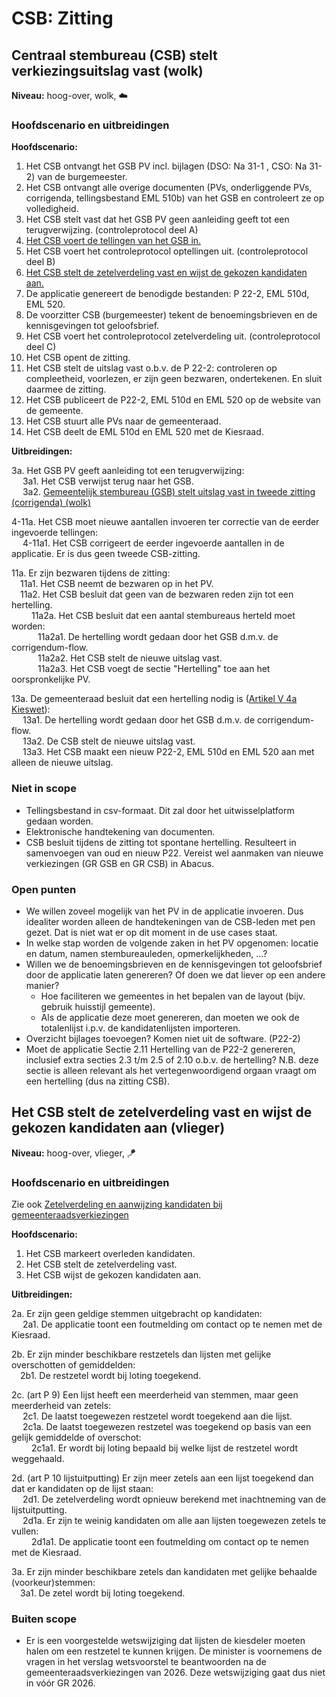 # CSB: Zitting

## Centraal stembureau (CSB) stelt verkiezingsuitslag vast (wolk)

__Niveau:__ hoog-over, wolk, ☁️

### Hoofdscenario en uitbreidingen

__Hoofdscenario:__  

1. Het CSB ontvangt het GSB PV incl. bijlagen (DSO: Na 31-1 , CSO: Na 31-2) van de burgemeester.
2. Het CSB ontvangt alle overige documenten (PVs, onderliggende PVs, corrigenda, tellingsbestand EML 510b) van het GSB en controleert ze op volledigheid.
3. Het CSB stelt vast dat het GSB PV geen aanleiding geeft tot een terugverwijzing. (controleprotocol deel A)
4. [Het CSB voert de tellingen van het GSB in.](./csb-invoer-zitting.md#het-csb-voert-de-tellingen-van-het-gsb-in-vlieger)
5. Het CSB voert het controleprotocol optellingen uit. (controleprotocol deel B)
6. [Het CSB stelt de zetelverdeling vast en wijst de gekozen kandidaten aan.](#het-csb-stelt-de-zetelverdeling-vast-en-wijst-de-gekozen-kandidaten-aan-vlieger)
7. De applicatie genereert de benodigde bestanden: P 22-2, EML 510d, EML 520.
8. De voorzitter CSB (burgemeester) tekent de benoemingsbrieven en de kennisgevingen tot geloofsbrief.
9. Het CSB voert het controleprotocol zetelverdeling uit. (controleprotocol deel C)
10. Het CSB opent de zitting.
11. Het CSB stelt de uitslag vast o.b.v. de P 22-2: controleren op compleetheid, voorlezen, er zijn geen bezwaren, ondertekenen. En sluit daarmee de zitting.
12. Het CSB publiceert de P22-2, EML 510d en EML 520 op de website van de gemeente.
13. Het CSB stuurt alle PVs naar de gemeenteraad.
14. Het CSB deelt de EML 510d en EML 520 met de Kiesraad.

__Uitbreidingen:__

3a. Het GSB PV geeft aanleiding tot een terugverwijzing:  
&emsp; 3a1. Het CSB verwijst terug naar het GSB.  
&emsp; 3a2. [Gemeentelijk stembureau (GSB) stelt uitslag vast in tweede zitting (corrigenda) (wolk)](./gsb-tweede-zitting.md#gemeentelijk-stembureau-gsb-stelt-uitslag-vast-in-tweede-zitting-corrigenda-wolk)  

4-11a. Het CSB moet nieuwe aantallen invoeren ter correctie van de eerder ingevoerde tellingen:  
&emsp; 4-11a1. Het CSB corrigeert de eerder ingevoerde aantallen in de applicatie. Er is dus geen tweede CSB-zitting.

11a. Er zijn bezwaren tijdens de zitting:  
&emsp;11a1. Het CSB neemt de bezwaren op in het PV.  
&emsp;11a2. Het CSB besluit dat geen van de bezwaren reden zijn tot een hertelling.  
&emsp;&emsp; 11a2a. Het CSB besluit dat een aantal stembureaus herteld moet worden:  
&emsp;&emsp;&emsp;11a2a1. De hertelling wordt gedaan door het GSB d.m.v. de corrigendum-flow.  
&emsp;&emsp;&emsp;11a2a2. Het CSB stelt de nieuwe uitslag vast.  
&emsp;&emsp;&emsp;11a2a3. Het CSB voegt de sectie "Hertelling" toe aan het oorspronkelijke PV.

13a. De gemeenteraad besluit dat een hertelling nodig is ([Artikel V 4a Kieswet](https://wetten.overheid.nl/jci1.3:c:BWBR0004627&afdeling=IV&hoofdstuk=V&paragraaf=1&artikel=V_4a&z=2025-02-12&g=2025-02-12)):  
&emsp; 13a1. De hertelling wordt gedaan door het GSB d.m.v. de corrigendum-flow.  
&emsp; 13a2. De CSB stelt de nieuwe uitslag vast.  
&emsp; 13a3. Het CSB maakt een nieuw P22-2, EML 510d en EML 520 aan met alleen de nieuwe uitslag.

### Niet in scope

- Tellingsbestand in csv-formaat. Dit zal door het uitwisselplatform gedaan worden.
- Elektronische handtekening van documenten.
- CSB besluit tijdens de zitting tot spontane hertelling. Resulteert in samenvoegen van oud en nieuw P22. Vereist wel aanmaken van nieuwe verkiezingen (GR GSB en GR CSB) in Abacus.

### Open punten

- We willen zoveel mogelijk van het PV in de applicatie invoeren. Dus idealiter worden alleen de handtekeningen van de CSB-leden met pen gezet. Dat is niet wat er op dit moment in de use cases staat.
- In welke stap worden de volgende zaken in het PV opgenomen: locatie en datum, namen stembureauleden, opmerkelijkheden, ...?
- Willen we de benoemingsbrieven en de kennisgevingen tot geloofsbrief door de applicatie laten genereren? Of doen we dat liever op een andere manier?
    - Hoe faciliteren we gemeentes in het bepalen van de layout (bijv. gebruik huisstijl gemeente).
    - Als de applicatie deze moet genereren, dan moeten we ook de totalenlijst i.p.v. de kandidatenlijsten importeren.
- Overzicht bijlages toevoegen? Komen niet uit de software. (P22-2)
- Moet de applicatie Sectie 2.11 Hertelling van de P22-2 genereren, inclusief extra secties 2.3 t/m 2.5 of 2.10 o.b.v. de hertelling? N.B. deze sectie is alleen relevant als het vertegenwoordigend orgaan vraagt om een hertelling (dus na zitting CSB).


## Het CSB stelt de zetelverdeling vast en wijst de gekozen kandidaten aan (vlieger)

__Niveau:__ hoog-over, vlieger, 🪁

### Hoofdscenario en uitbreidingen

Zie ook [Zetelverdeling en aanwijzing kandidaten bij gemeenteraadsverkiezingen](../verkiezingsproces/zetelverdeling-GR.md)

__Hoofdscenario:__

1. Het CSB markeert overleden kandidaten.
2. Het CSB stelt de zetelverdeling vast.
3. Het CSB wijst de gekozen kandidaten aan.

__Uitbreidingen:__

2a. Er zijn geen geldige stemmen uitgebracht op kandidaten:  
&emsp; 2a1. De applicatie toont een foutmelding om contact op te nemen met de Kiesraad.

2b. Er zijn minder beschikbare restzetels dan lijsten met gelijke overschotten of gemiddelden:  
&emsp;2b1. De restzetel wordt bij loting toegekend.

2c. (art P 9) Een lijst heeft een meerderheid van stemmen, maar geen meerderheid van zetels:  
&emsp; 2c1. De laatst toegewezen restzetel wordt toegekend aan die lijst.  
&emsp; 2c1a. De laatst toegewezen restzetel was toegekend op basis van een gelijk gemiddelde of overschot:  
&emsp;&emsp; 2c1a1. Er wordt bij loting bepaald bij welke lijst de restzetel wordt weggehaald.

2d. (art P 10 lijstuitputting) Er zijn meer zetels aan een lijst toegekend dan dat er kandidaten op de lijst staan:  
&emsp; 2d1. De zetelverdeling wordt opnieuw berekend met inachtneming van de lijstuitputting.  
&emsp; 2d1a. Er zijn te weinig kandidaten om alle aan lijsten toegewezen zetels te vullen:  
&emsp;&emsp; 2d1a1. De applicatie toont een foutmelding om contact op te nemen met de Kiesraad.

3a. Er zijn minder beschikbare zetels dan kandidaten met gelijke behaalde (voorkeur)stemmen:  
&emsp;3a1. De zetel wordt bij loting toegekend.

### Buiten scope
- Er is een voorgestelde wetswijziging dat lijsten de kiesdeler moeten halen om een restzetel te kunnen krijgen. De minister is voornemens de vragen in het verslag wetsvoorstel te beantwoorden na de gemeenteraadsverkiezingen van 2026. Deze wetswijziging gaat dus niet in vóór GR 2026.
